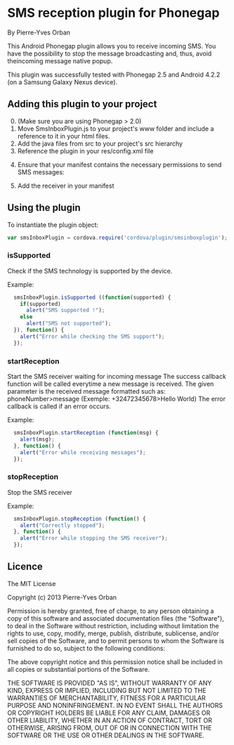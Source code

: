 SMS reception plugin for Phonegap
===============================
By Pierre-Yves Orban

This Android Phonegap plugin allows you to receive incoming SMS. You have the possibility to stop the message broadcasting and, thus, avoid theincoming message native popup.

This plugin was successfully tested with Phonegap 2.5 and Android 4.2.2 (on a Samsung Galaxy Nexus device).

## Adding this plugin to your project ##
0. (Make sure you are using Phonegap > 2.0)
1. Move SmsInboxPlugin.js to your project's www folder and include a reference to it in your html files. 
2. Add the java files from src to your project's src hierarchy
3. Reference the plugin in your res/config.xml file

<plugin name="SendInboxPlugin" value="org.apache.cordova.plugin.SendInboxPlugin"/>

4. Ensure that your manifest contains the necessary permissions to send SMS messages:

<uses-permission android:name="android.permission.RECEIVE_SMS" />

5. Add the receiver in your manifest

<receiver android:name="org.apache.cordova.plugin.SmsReceiver" android:exported="true" > 
  <intent-filter android:priority="1000"> 
    <action android:name="android.provider.Telephony.SMS_RECEIVED" />
  </intent-filter> 
</receiver>

## Using the plugin ##
To instantiate the plugin object:
```javascript
var smsInboxPlugin = cordova.require('cordova/plugin/smsinboxplugin');
```

### isSupported ###
Check if the SMS technology is supported by the device.

Example:
```javascript
  smsInboxPlugin.isSupported ((function(supported) {
    if(supported) 
      alert("SMS supported !");
    else
      alert("SMS not supported");
  }), function() {
    alert("Error while checking the SMS support");
  });
```

### startReception ###
Start the SMS receiver waiting for incoming message
The success callback function will be called everytime a new message is received.
The given parameter is the received message formatted such as: phoneNumber>message (Exemple: +32472345678>Hello World)
The error callback is called if an error occurs.

Example:
```javascript
  smsInboxPlugin.startReception (function(msg) {
    alert(msg);
  }, function() {
    alert("Error while receiving messages");
  });
```

### stopReception ###
Stop the SMS receiver

Example:
```javascript
  smsInboxPlugin.stopReception (function() {
    alert("Correctly stopped");
  }, function() {
    alert("Error while stopping the SMS receiver");
  });
```
  
## Licence ##

The MIT License

Copyright (c) 2013 Pierre-Yves Orban

Permission is hereby granted, free of charge, to any person obtaining a copy
of this software and associated documentation files (the "Software"), to deal
in the Software without restriction, including without limitation the rights
to use, copy, modify, merge, publish, distribute, sublicense, and/or sell
copies of the Software, and to permit persons to whom the Software is
furnished to do so, subject to the following conditions:

The above copyright notice and this permission notice shall be included in
all copies or substantial portions of the Software.

THE SOFTWARE IS PROVIDED "AS IS", WITHOUT WARRANTY OF ANY KIND, EXPRESS OR
IMPLIED, INCLUDING BUT NOT LIMITED TO THE WARRANTIES OF MERCHANTABILITY,
FITNESS FOR A PARTICULAR PURPOSE AND NONINFRINGEMENT. IN NO EVENT SHALL THE
AUTHORS OR COPYRIGHT HOLDERS BE LIABLE FOR ANY CLAIM, DAMAGES OR OTHER
LIABILITY, WHETHER IN AN ACTION OF CONTRACT, TORT OR OTHERWISE, ARISING FROM,
OUT OF OR IN CONNECTION WITH THE SOFTWARE OR THE USE OR OTHER DEALINGS IN
THE SOFTWARE.

